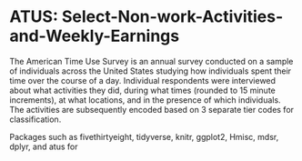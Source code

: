 # ATUS: Select-Non-work-Activities-and-Weekly-Earnings
 
The American Time Use Survey is an annual survey conducted on a sample of individuals across the United States studying how individuals spent their time over the course of a day. Individual respondents were interviewed about what activities they did, during what times (rounded to 15 minute increments), at what locations, and in the presence of which individuals. The activities are subsequently encoded based on 3 separate tier codes for classification.

Packages such as fivethirtyeight, tidyverse, knitr, ggplot2, Hmisc, mdsr, dplyr, and atus for 
